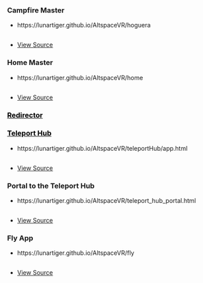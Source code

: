<p>
	<h3>Campfire Master</h3>
		<ul>
			<li><a href="https://lunartiger.github.io/AltspaceVR/hoguera" style="text-decoration:none">https://lunartiger.github.io/AltspaceVR/hoguera</a></li>
			<hr style="height:1px; visibility:hidden;" />
			<li><a href="https://raw.githubusercontent.com/LunarTiger/AltspaceVR/master/hoguera/index.html">View Source</a></li>
			</ul>
	<h3>Home Master</h3>
		<ul>
			<li><a href="https://lunartiger.github.io/AltspaceVR/home" style="text-decoration:none">https://lunartiger.github.io/AltspaceVR/home</a></li>
			<hr style="height:1px; visibility:hidden;" />
			<li><a href="https://raw.githubusercontent.com/LunarTiger/AltspaceVR/master/home/index.html">View Source</a></li>
		</ul>
	<a href="https://lunartiger.github.io/AltspaceVR/Redirector/" style="text-decoration:underline; color: black;"><h3>Redirector</h3></a>
	<a href="/AltspaceVR/teleportHub/archive" style="text-decoration:underline; color: black;"><h3>Teleport Hub</h3></a>
		<ul>
			<li><a href="https://lunartiger.github.io/AltspaceVR/teleportHub/app.html" style="text-decoration:none">https://lunartiger.github.io/AltspaceVR/teleportHub/app.html</a></li>
			<hr style="height:1px; visibility:hidden;" />
			<li><a href="https://raw.githubusercontent.com/LunarTiger/AltspaceVR/master/teleportHub/app.html">View Source</a></li>
		</ul>
	<h3>Portal to the Teleport Hub</h3>
		<ul>
			<li><a href="https://lunartiger.github.io/AltspaceVR/teleport_hub_portal.html" style="text-decoration:none">https://lunartiger.github.io/AltspaceVR/teleport_hub_portal.html</a></li>
			<hr style="height:1px; visibility:hidden;" />
			<li><a href="https://raw.githubusercontent.com/LunarTiger/AltspaceVR/master/teleport_hub_portal.html">View Source</a></li>
		</ul>
	<h3>Fly App</h3>
		<ul>
			<li><a href="/AltspaceVR/fly" style="text-decoration:none">https://lunartiger.github.io/AltspaceVR/fly</a></li>
			<hr style="height:1px; visibility:hidden;" />
			<li><a href="https://raw.githubusercontent.com/LunarTiger/AltspaceVR/master/fly/index.html">View Source</a></li>
		</ul>
</p>

